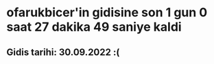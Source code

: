 # ofarukbicer'in gidisine son 1 gun 0 saat 27 dakika 49 saniye kaldi

## Gidis tarihi: 30.09.2022 :(
